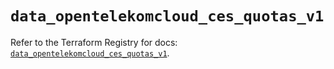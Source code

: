 # `data_opentelekomcloud_ces_quotas_v1`

Refer to the Terraform Registry for docs: [`data_opentelekomcloud_ces_quotas_v1`](https://registry.terraform.io/providers/opentelekomcloud/opentelekomcloud/1.36.48/docs/data-sources/ces_quotas_v1).
